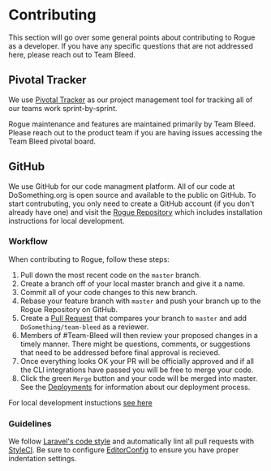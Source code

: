 # Contributing

This section will go over some general points about contributing to Rogue as a developer. If you have any specific questions that are not addressed here, please reach out to Team Bleed.

## Pivotal Tracker
We use [Pivotal Tracker](https://www.pivotaltracker.com/n/projects/2019429) as our project management tool for tracking all of our teams work sprint-by-sprint.

Rogue maintenance and features are maintained primarily by Team Bleed. Please reach out to the product
team if you are having issues accessing the Team Bleed pivotal board.

## GitHub

We use GitHub for our code managment platform. All of our code at DoSomething.org is open source and available to the public on GitHub. To start contrubuting, you only need to create a GitHub account (if you don't already have one) and visit the [Rogue Repository](https://github.com/DoSomething/rogue) which includes installation instructions for local development.

### Workflow

When contributing to Rogue, follow these steps:

1) Pull down the most recent code on the `master` branch.
2) Create a branch off of your local master branch and give it a name.
3) Commit all of your code changes to this new branch.
4) Rebase your feature branch with `master` and push your branch up to the Rogue Repository on GitHub.
5) Create a [Pull Request](https://help.github.com/articles/about-pull-requests/) that compares your branch to `master` and add `DoSomething/team-bleed` as a reviewer.
6) Members of #Team-Bleed will then review your proposed changes in a timely manner. There might be questions, comments, or suggestions that need to be addressed before final approval is recieved.
7) Once everything looks OK your PR will be officially approved and if all the CLI integrations have passed you will be free to merge your code.
8) Click the green `Merge` button and your code will be merged into master. See the [Deployments](/deployments.md) for information about our deployment process.

For local development instuctions [see here](/installation.md)

### Guidelines
We follow [Laravel's code style](http://laravel.com/docs/5.5/contributions#coding-style) and automatically
lint all pull requests with [StyleCI](https://styleci.io/repos/64166359). Be sure to configure
[EditorConfig](http://editorconfig.org) to ensure you have proper indentation settings.
